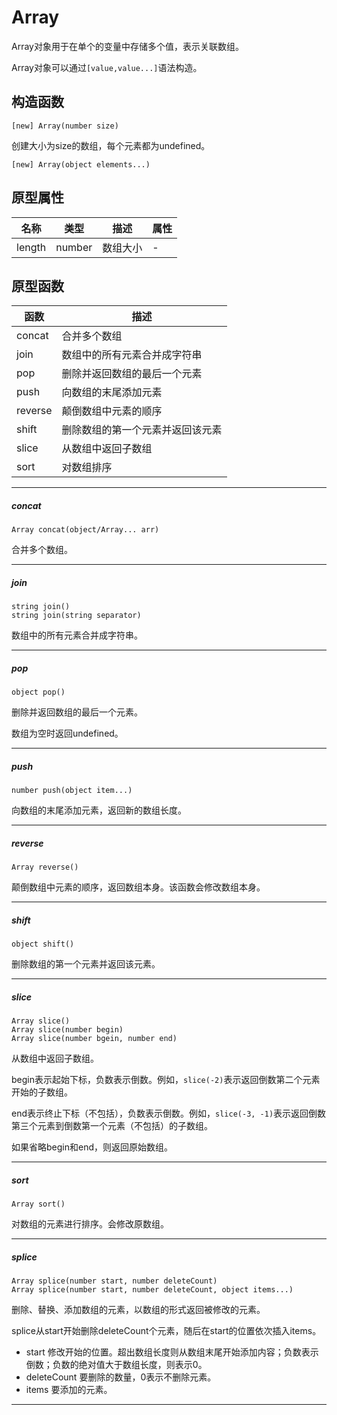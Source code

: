 # Array

Array对象用于在单个的变量中存储多个值，表示关联数组。

Array对象可以通过`[value,value...]`语法构造。

## 构造函数

```
[new] Array(number size)
```

创建大小为size的数组，每个元素都为undefined。

```
[new] Array(object elements...)
```

## 原型属性

| 名称 | 类型 | 描述 | 属性 |
|---|---|---|---|
| length | number | 数组大小 | - |

## 原型函数
| 函数 | 描述 |
|---|---|
| concat | 合并多个数组 |
| join | 数组中的所有元素合并成字符串 |
| pop | 删除并返回数组的最后一个元素 |
| push | 向数组的末尾添加元素 |
| reverse | 颠倒数组中元素的顺序 |
| shift | 删除数组的第一个元素并返回该元素 |
| slice | 从数组中返回子数组 |
| sort | 对数组排序 |

---
##### concat
```
Array concat(object/Array... arr)
```
合并多个数组。

---
##### join	
```
string join()	
string join(string separator)	
```

数组中的所有元素合并成字符串。

---
##### pop	
```
object pop()	
```

删除并返回数组的最后一个元素。

数组为空时返回undefined。

---
##### push	
```
number push(object item...)	
```

向数组的末尾添加元素，返回新的数组长度。

---
##### reverse	
```
Array reverse()	
```

颠倒数组中元素的顺序，返回数组本身。该函数会修改数组本身。

---
##### shift	
```
object shift()
```	

删除数组的第一个元素并返回该元素。

---
##### slice
```
Array slice()
Array slice(number begin)
Array slice(number bgein, number end)
```

从数组中返回子数组。

begin表示起始下标，负数表示倒数。例如，`slice(-2)`表示返回倒数第二个元素开始的子数组。

end表示终止下标（不包括），负数表示倒数。例如，`slice(-3, -1)`表示返回倒数第三个元素到倒数第一个元素（不包括）的子数组。

如果省略begin和end，则返回原始数组。

---
##### sort	
```
Array sort()
```
	
对数组的元素进行排序。会修改原数组。

---
##### splice
```
Array splice(number start, number deleteCount)
Array splice(number start, number deleteCount, object items...)
```

删除、替换、添加数组的元素，以数组的形式返回被修改的元素。

splice从start开始删除deleteCount个元素，随后在start的位置依次插入items。

- start 修改开始的位置。超出数组长度则从数组末尾开始添加内容；负数表示倒数；负数的绝对值大于数组长度，则表示0。
- deleteCount 要删除的数量，0表示不删除元素。
- items 要添加的元素。

---